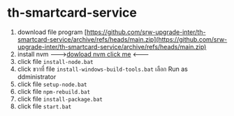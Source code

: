 # th-smartcard-service

1. download file program [https://github.com/srw-upgrade-inter/th-smartcard-service/archive/refs/heads/main.zip](https://github.com/srw-upgrade-inter/th-smartcard-service/archive/refs/heads/main.zip) 
2. install nvm --->[dowload nvm click me](https://github.com/coreybutler/nvm-windows/releases/download/1.1.10/nvm-setup.exe) <--- 
3. click file `install-node.bat`
4. click ขวาที่ file `install-windows-build-tools.bat` เลือก Run as ddministrator 
5. click file `setup-node.bat`
6. click file `npm-rebuild.bat`
7. click file `install-package.bat`
8. click file `start.bat`